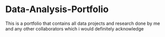 # Data-Analysis-Portfolio
This is a portfolio that contains all data projects and research done by me and any other collaborators which i would definitely acknowledge

